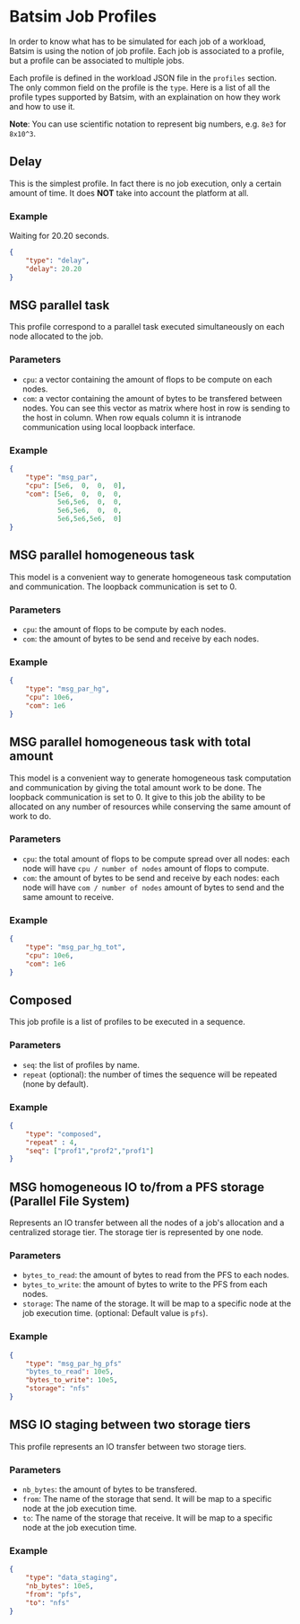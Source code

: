 # Batsim Job Profiles

In order to know what has to be simulated for each job of a workload, Batsim is
using the notion of job profile. Each job is associated to a profile, but a
profile can be associated to multiple jobs.

Each profile is defined in the workload JSON file in the ``profiles`` section.
The only common field on the profile is the ``type``. Here is a list of all the
profile types supported by Batsim, with an explaination on how they work and how
to use it.

**Note**: You can use scientific notation to represent big numbers, e.g.
``8e3`` for ``8x10^3``.

## Delay

This is the simplest profile. In fact there is no job execution, only a certain
amount of time. It does **NOT** take into account the platform at all.

### Example

Waiting for 20.20 seconds.

```json
{
    "type": "delay",
    "delay": 20.20
}
```

## MSG parallel task

This profile correspond to a parallel task executed simultaneously on each node
allocated to the job.

### Parameters

- ``cpu``: a vector containing the amount of flops to be compute on
  each nodes.
- ``com``: a vector containing the amount of bytes to be transfered between
  nodes. You can see this vector as matrix where host in row is sending to the
  host in column. When row equals column it is intranode communication using
  local loopback interface.

### Example

```json
{
    "type": "msg_par",
    "cpu": [5e6,  0,  0,  0],
    "com": [5e6,  0,  0,  0,
            5e6,5e6,  0,  0,
            5e6,5e6,  0,  0,
            5e6,5e6,5e6,  0]
}
```

## MSG parallel homogeneous task

This model is a convenient way to generate homogeneous task computation and
communication. The loopback communication is set to 0.

### Parameters
- ``cpu``: the amount of flops to be compute by each nodes.
- ``com``: the amount of bytes to be send and receive by each nodes.

### Example

```json
{
    "type": "msg_par_hg",
    "cpu": 10e6,
    "com": 1e6
}
```

## MSG parallel homogeneous task with total amount

This model is a convenient way to generate homogeneous task computation and
communication by giving the total amount work to be done. The loopback
communication is set to 0. It give to this job the ability to be allocated on
any number of resources while conserving the same amount of work to do.

### Parameters
- ``cpu``: the total amount of flops to be compute spread over all nodes: each
  node will have ``cpu / number of nodes`` amount of flops to compute.
- ``com``: the amount of bytes to be send and receive by each nodes: each
  node will have ``com / number of nodes`` amount of bytes to send and the same
  amount to receive.

### Example

```json
{
    "type": "msg_par_hg_tot",
    "cpu": 10e6,
    "com": 1e6
}
```


## Composed

This job profile is a list of profiles to be executed in a sequence.

### Parameters
- ``seq``: the list of profiles by name.
- ``repeat`` (optional): the number of times the sequence will be repeated (none by default).


### Example

```json
{
    "type": "composed",
    "repeat" : 4,
    "seq": ["prof1","prof2","prof1"]
}
```


## MSG homogeneous IO to/from a PFS storage (Parallel File System)

Represents an IO transfer between all the nodes of a job's allocation and a
centralized storage tier. The storage tier is represented by one node.

### Parameters
- ``bytes_to_read``: the amount of bytes to read from the PFS to each nodes.
- ``bytes_to_write``: the amount of bytes to write to the PFS from each nodes.
- ``storage``: The name of the storage. It will be map to a specific node at the job
  execution time. (optional: Default value is ``pfs``).

### Example

```json
{
    "type": "msg_par_hg_pfs"
    "bytes_to_read": 10e5,
    "bytes_to_write": 10e5,
    "storage": "nfs"
}
```

## MSG IO staging between two storage tiers

This profile represents an IO transfer between two storage tiers.

### Parameters
- ``nb_bytes``: the amount of bytes to be transfered.
- ``from``: The name of the storage that send. It will be map to a specific node at the job execution time.
- ``to``: The name of the storage that receive. It will be map to a specific node at the job execution time.

### Example

```json
{
    "type": "data_staging",
    "nb_bytes": 10e5,
    "from": "pfs",
    "to": "nfs"
}
```


